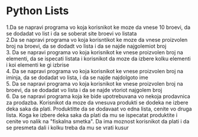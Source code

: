 # Python Lists

1.Da se napravi programa vo koja korisnikot ke moze da vnese 10 broevi, da se dodadat vo list i da se soberat site broevi vo listata<br>
2.Da se napravi programa vo koja korisntikot ke moze da vnese proizvolen broj na broevi, da se dodadt vo lista i da se najde najgolemiot broj<br>
3. Da se napravi programa vo koja korisnikot ke vnese proizvolen broj na elementi, da se ispecati listata i korisnikot da moze da izbere kolku elementi i koi elementi ke gi izbrise<br>
4. Da se napravi programa vo koja korisnikot ke vnese proizvolen broj na iminja, da se dodadat vo lista, i  da se najde najdolgoto ime<br>
5. Da se napravi programa vo koja korisnikot ke vnese proizvolen broj na broevi, da se dodadat vo lista i da se najde vtoriot najgolem broj<br>
6. Da se napravi programa koja ke bide upotrebuvana vo nekoja prodavnica za prodazba. Korisnikot da moze da vnesuva produkti se dodeka ne izbere deka saka da plati. Produktitte da se dodavaat vo edna lista, cenite vo druga lista. Koga ke izbere deka saka da plati da mu se ispecatat produktite i cenite vo nalik na "fiskalna smetka". Da ima moznost korisnikot da plati i da se presmeta dali i kolku treba da mu se vrati kusur

